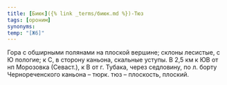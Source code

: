 ```yaml
---
title: [Биюк]({% link _terms/биюк.md %})-Тюз
tags: [ороним]
synonyms:
temp: "[Ж6]"
---
```


Гора с обширными полянами на плоской вершине; склоны лесистые, с Ю пологие; к С,
в сторону каньона, скальные уступы. В 2,5 км к ЮВ от нп Морозовка (Севаст.), к В
от г. Тубака, через седловину, по л. борту Чернореченского каньона – тюрк. тюз –
плоскость, плоский.
